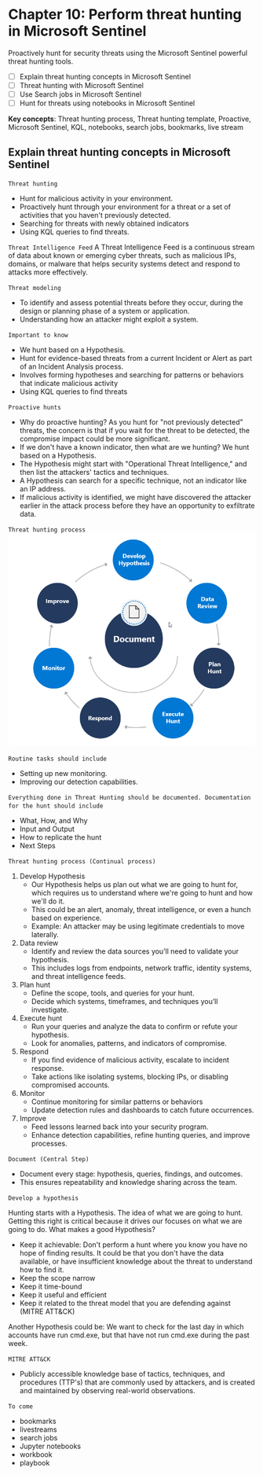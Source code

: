 # **Chapter 10: Perform threat hunting in Microsoft Sentinel**
Proactively hunt for security threats using the Microsoft Sentinel powerful threat hunting tools.
 - [ ] Explain threat hunting concepts in Microsoft Sentinel
 - [ ] Threat hunting with Microsoft Sentinel
 - [ ] Use Search jobs in Microsoft Sentinel
 - [ ] Hunt for threats using notebooks in Microsoft Sentinel

**Key concepts**: Threat hunting process, Threat hunting template, Proactive, Microsoft Sentinel, KQL, notebooks, search jobs, bookmarks, live stream

 ## Explain threat hunting concepts in Microsoft Sentinel

 `Threat hunting`
 - Hunt for malicious activity in your environment.
 - Proactively hunt through your environment for a threat or a set of activities that you haven't previously detected.
 - Searching for threats with newly obtained indicators
 - Using KQL queries to find threats.

 `Threat Intelligence Feed`
 A Threat Intelligence Feed is a continuous stream of data about known or emerging cyber threats, such as malicious IPs, domains, or malware that helps security systems detect and respond to attacks more effectively.

 `Threat modeling`
 - To identify and assess potential threats before they occur, during the design or planning phase of a system or application.
 - Understanding how an attacker might exploit a system.

 `Important to know`
 - We hunt based on a Hypothesis.
 - Hunt for evidence-based threats from a current Incident or Alert as part of an Incident Analysis process.
 - Involves forming hypotheses and searching for patterns or behaviors that indicate malicious activity
 - Using KQL queries to find threats

`Proactive hunts`
 - Why do proactive hunting? As you hunt for "not previously detected" threats, the concern is that if you wait for the threat to be detected, the compromise impact could be more significant. 
 -  If we don't have a known indicator, then what are we hunting? We hunt based on a Hypothesis. 
 - The Hypothesis might start with "Operational Threat Intelligence," and then list the attackers' tactics and techniques.
 - A Hypothesis can search for a specific technique, not an indicator like an IP address.
 - If malicious activity is identified, we might have discovered the attacker earlier in the attack process before they have an opportunity to exfiltrate data.

`Threat hunting process`
 ![Threat hunting process](/Images/process.png)

`Routine tasks should include`
- Setting up new monitoring.
- Improving our detection capabilities.

`Everything done in Threat Hunting should be documented. Documentation for the hunt should include`
- What, How, and Why
- Input and Output
- How to replicate the hunt
- Next Steps

 `Threat hunting process (Continual process)`
 1. Develop Hypothesis
    - Our Hypothesis helps us plan out what we are going to hunt for, which requires us to understand where we're going to hunt and how we'll do it.
    - This could be an alert, anomaly, threat intelligence, or even a hunch based on experience.
    - Example: An attacker may be using legitimate credentials to move laterally.
 2. Data review
    - Identify and review the data sources you’ll need to validate your hypothesis.
    - This includes logs from endpoints, network traffic, identity systems, and threat intelligence feeds.
 3. Plan hunt
    - Define the scope, tools, and queries for your hunt.
    - Decide which systems, timeframes, and techniques you’ll investigate.
4. Execute hunt
    - Run your queries and analyze the data to confirm or refute your hypothesis.
    - Look for anomalies, patterns, and indicators of compromise.
5. Respond
   - If you find evidence of malicious activity, escalate to incident response.
   - Take actions like isolating systems, blocking IPs, or disabling compromised accounts.
6. Monitor
   - Continue monitoring for similar patterns or behaviors 
   - Update detection rules and dashboards to catch future occurrences.
7. Improve
   - Feed lessons learned back into your security program.
   - Enhance detection capabilities, refine hunting queries, and improve processes.

 `Document (Central Step)`
- Document every stage: hypothesis, queries, findings, and outcomes.
- This ensures repeatability and knowledge sharing across the team.

 `Develop a hypothesis`

Hunting starts with a Hypothesis. The idea of what we are going to hunt. Getting this right is critical because it drives our focuses on what we are going to do. What makes a good Hypothesis?
 - Keep it achievable: Don't perform a hunt where you know you have no hope of finding results. It could be that you don't have the data available, or have insufficient knowledge about the threat to understand how to find it.
 - Keep the scope narrow
 - Keep it time-bound
 - Keep it useful and efficient
 - Keep it related to the threat model that you are defending against (MITRE ATT&CK)

 Another Hypothesis could be: We want to check for the last day in which accounts have run cmd.exe, but that have not run cmd.exe during the past week.

  `MITRE ATT&CK`

- Publicly accessible knowledge base of tactics, techniques, and procedures (TTP's) that are commonly used by attackers, and is created and maintained by observing real-world observations.

`To come`
- bookmarks
- livestreams
- search jobs
- Jupyter notebooks
- workbook
- playbook









 